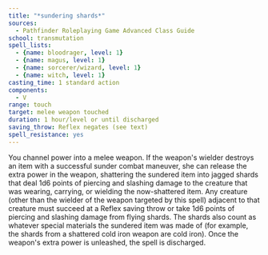 ```yaml
---
title: "*sundering shards*"
sources:
  - Pathfinder Roleplaying Game Advanced Class Guide
school: transmutation
spell_lists:
  - {name: bloodrager, level: 1}
  - {name: magus, level: 1}
  - {name: sorcerer/wizard, level: 1}
  - {name: witch, level: 1}
casting_time: 1 standard action
components:
  - V
range: touch
target: melee weapon touched
duration: 1 hour/level or until discharged
saving_throw: Reflex negates (see text)
spell_resistance: yes
---
```


You channel power into a melee weapon. If the weapon's wielder destroys an item with a successful sunder combat maneuver, she can release the extra power in the weapon, shattering the sundered item into jagged shards that deal 1d6 points of piercing and slashing damage to the creature that was wearing, carrying, or wielding the now-shattered item. Any creature (other than the wielder of the weapon targeted by this spell) adjacent to that creature must succeed at a Reflex saving throw or take 1d6 points of piercing and slashing damage from flying shards. The shards also count as whatever special materials the sundered item was made of (for example, the shards from a shattered cold iron weapon are cold iron). Once the weapon's extra power is unleashed, the spell is discharged.


